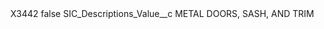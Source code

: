 <?xml version="1.0" encoding="UTF-8"?>
<CustomMetadata xmlns="http://soap.sforce.com/2006/04/metadata" xmlns:xsi="http://www.w3.org/2001/XMLSchema-instance" xmlns:xsd="http://www.w3.org/2001/XMLSchema">
    <label>X3442</label>
    <protected>false</protected>
    <values>
        <field>SIC_Descriptions_Value__c</field>
        <value xsi:type="xsd:string">METAL DOORS, SASH, AND TRIM</value>
    </values>
</CustomMetadata>
